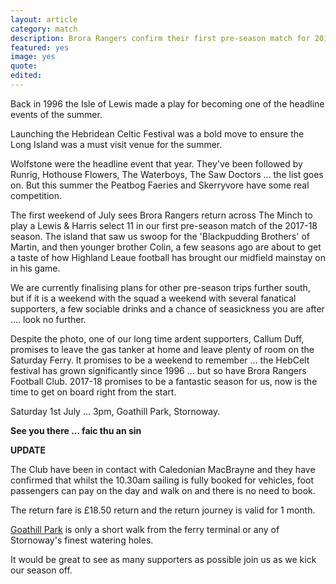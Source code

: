 ```yaml
---
layout: article
category: match
description: Brora Rangers confirm their first pre-season match for 2017-18 with a trip across the Minch to meet a Lewis & Harris select
featured: yes
image: yes
quote:
edited:
---
```

Back in 1996 the Isle of Lewis made a play for becoming one of the headline events of the summer.

Launching the Hebridean Celtic Festival was a bold move to ensure the Long Island was a must visit venue for the summer.

Wolfstone were the headline event that year. They've been followed by Runrig, Hothouse Flowers, The Waterboys, The Saw Doctors ... the list goes on. But this summer the Peatbog Faeries and Skerryvore have some real competition.

The first weekend of July sees Brora Rangers return across The Minch to play a Lewis & Harris select 11 in our first pre-season match of the 2017-18 season. The island that saw us swoop for the 'Blackpudding Brothers' of Martin, and then younger brother Colin, a few seasons ago are about to get a taste of how Highland Leaue football has brought our midfield mainstay on in his game.

We are currently finalising plans for other pre-season trips further south, but if it is a weekend with the squad a weekend with several fanatical supporters, a few sociable drinks and a chance of seasickness you are after .... look no further.

Despite the photo, one of our long time ardent supporters, Callum Duff, promises to leave the gas tanker at home and leave plenty of room on the Saturday Ferry. It promises to be a weekend to remember ... the HebCelt festival has grown significantly since 1996 ... but so have Brora Rangers Football Club. 2017-18 promises to be a fantastic season for us, now is the time to get on board right from the start.

Saturday 1st July ... 3pm, Goathill Park, Stornoway.

**See you there ... faic thu an sin**

**UPDATE**

The Club have been in contact with Caledonian MacBrayne and they have confirmed that whilst the 10.30am sailing is fully booked for vehicles, foot passengers can pay on the day and walk on and there is no need to book.

The return fare is £18.50 return and the return journey is valid for 1 month.

[Goathill Park](https://www.google.co.uk/maps/dir/Stornoway+Lewis+Ferry+Terminal,+Stornoway/Goathill+Park,+Stornoway/@58.2102284,-6.3854426,16z/data=!3m1!4b1!4m14!4m13!1m5!1m1!1s0x488df7d37c0f8b97:0xdb150b1948f2184f!2m2!1d-6.387208!2d58.206131!1m5!1m1!1s0x48920827e8278029:0x2e12610b0b96678!2m2!1d-6.374949!2d58.214214!3e2) is only a short walk from the ferry terminal or any of Stornoway's finest watering holes.

It would be great to see as many supporters as possible join us as we kick our season off.
